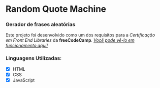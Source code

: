 # Random Quote Machine
### Gerador de frases aleatórias

Este projeto foi desenvolvido como um dos requisitos para a *Certificação em Front End Libraries* da **freeCodeCamp**.
[*Você pode vê-lo em funcionamento aqui!*](https://roziana-rdrgs.github.io/random-quote-machine/)

### Linguagens Utilizadas:
- [x] HTML 
- [x] CSS
- [x] JavaScript
